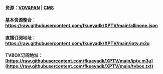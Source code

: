 #### 资源：[VOV&PAN](https://github.com/fangkuia/XPTV/tree/main/VOD)  | [CMS](https://github.com/fangkuia/XPTV/tree/main/CMS)
#### 基本资源整合：https://raw.githubusercontent.com/fkueyadk/XPTV/main/allinone.json

#### 直播订阅地址：https://raw.githubusercontent.com/fkueyadk/XPTV/main/iptv.m3u
#### TVBOX订阅地址：[https://raw.githubusercontent.com/fkueyadk/XPTV/main/iptv.m3u](https://raw.githubusercontent.com/fkueyadk/XPTV/main/tvbox.txt)
